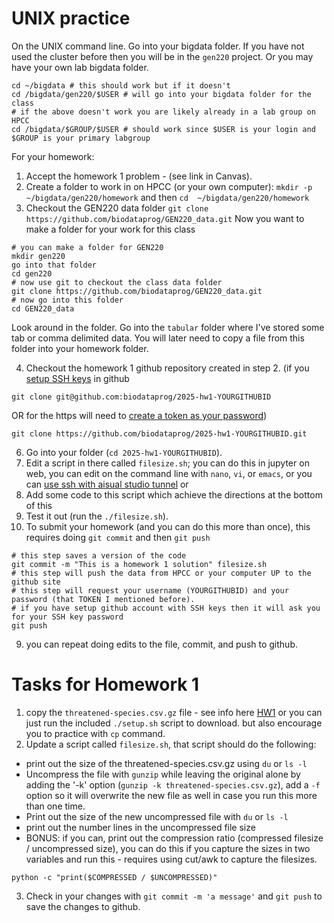 UNIX practice
====
On the UNIX command line. Go into your bigdata folder. If you have not used the cluster before then you will be in the `gen220` project. Or you may have your own lab bigdata folder.
```
cd ~/bigdata # this should work but if it doesn't 
cd /bigdata/gen220/$USER # will go into your bigdata folder for the class 
# if the above doesn't work you are likely already in a lab group on HPCC
cd /bigdata/$GROUP/$USER # should work since $USER is your login and $GROUP is your primary labgroup
```

For your homework:
1. Accept the homework 1 problem - (see link in Canvas). 
2. Create a folder to work in on HPCC (or your own computer): `mkdir -p ~/bigdata/gen220/homework` and then `cd  ~/bigdata/gen220/homework`
3. Checkout the GEN220 data folder `git clone https://github.com/biodataprog/GEN220_data.git`
Now you want to make a folder for your work for this class
```
# you can make a folder for GEN220
mkdir gen220
go into that folder
cd gen220
# now use git to checkout the class data folder
git clone https://github.com/biodataprog/GEN220_data.git
# now go into this folder
cd GEN220_data
```
Look around in the folder. Go into the `tabular` folder where I've stored some tab or comma delimited data.  You will later need to copy a file from this folder into your homework folder.

4. Checkout the homework 1 github repository created in step 2. (if you [setup SSH keys](https://docs.github.com/en/authentication/connecting-to-github-with-ssh/adding-a-new-ssh-key-to-your-github-account) in github 
```
git clone git@github.com:biodataprog/2025-hw1-YOURGITHUBID
```
OR for the https will need to [create a token as your password](https://docs.github.com/en/authentication/keeping-your-account-and-data-secure/managing-your-personal-access-tokens))
```
git clone https://github.com/biodataprog/2025-hw1-YOURGITHUBID.git
```
6. Go into your folder (`cd 2025-hw1-YOURGITHUBID`). 
7. Edit a script in there called `filesize.sh`; you can do this in jupyter on web, you can edit on the command line with `nano`, `vi`, or `emacs`, or you can [use ssh with aisual studio tunnel](https://docs.google.com/presentation/d/1pEXb4H47atpWruV0qxoYcZxtLc3dPk9ehIXNkf8Zv1g/edit) or 
8. Add some code to this script which achieve the directions at the bottom of this
9. Test it out (run the `./filesize.sh`). 
10. To submit your homework (and you can do this more than once), this requires doing `git commit` and then `git push`
```
# this step saves a version of the code
git commit -m "This is a homework 1 solution" filesize.sh
# this step will push the data from HPCC or your computer UP to the github site
# this step will request your username (YOURGITHUBID) and your password (that TOKEN I mentioned before).
# if you have setup github account with SSH keys then it will ask you for your SSH key password
git push
```
9. you can repeat doing edits to the file, commit, and push to github.

Tasks for Homework 1
====
1. copy the `threatened-species.csv.gz` file - see info here [HW1](https://biodataprog.github.io/GEN220_2025/Assignments/HW1) or you can just run the included `./setup.sh` script to download. but also encourage you to practice with `cp` command.
2. Update a script called `filesize.sh`, that script should do the following:
  * print out the size of the threatened-species.csv.gz using `du` or `ls -l`
  * Uncompress the file with `gunzip` while leaving the original alone by adding the '-k' option (`gunzip -k threatened-species.csv.gz`), add a `-f` option so it will overwrite the new file as well in case you run this more than one time.
  *  Print out the size of the new uncompressed file with `du` or `ls -l`
  * print out the number lines in the uncompressed file size
  * BONUS: if you can, print out the compression ratio (compressed filesize / uncompressed size), you can do this if you capture the sizes in two variables and run this - requires using cut/awk to capture the filesizes.
  ```
  python -c "print($COMPRESSED / $UNCOMPRESSED)"
  ```
3. Check in your changes with `git commit -m 'a message'` and `git push` to save the changes to github.
